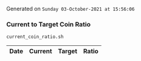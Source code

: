Generated on `Sunday 03-October-2021 at 15:56:06`

### Current to Target Coin Ratio
`current_coin_ratio.sh`

Date|Current|Target|Ratio
---|---|---|---
